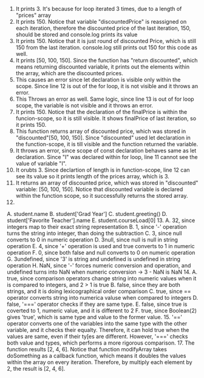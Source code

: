 1. It prints 3. It's because for loop iterated 3 times, due to a length of "prices" array
2. It prints 150. Notice that variable "discountedPrice" is reassigned on each iteration, therefore the discounted price of the last iteration, 150, should be stored and console.log prints its value
3. It prints 150. Notice that it is just round of discounted Price, which is still 150 from the last iteration. console.log still prints out 150 for this code as well.
4. It prints [50, 100, 150]. Since the function has "return discounted", which means returning discounted variable, it prints out the elements within the array, which are the discounted prices.
5. This causes an error since let declaration is visible only within the scope. Since line 12 is out of the for loop, it is not visible and it throws an error.
6. This Throws an error as well. Same logic, since line 13 is out of for loop scope, the variable is not visible and it throws an error.
7. It prints 150. Notice that the declaration of the finalPrice is within the funcion-scope, so it is still visible. It shows finalPrice of last iteration, so it prints 150.
8. This function returns array of discounted price, which was stored in "discounted"[50, 100, 150]. Since "discounted" used let declaration in the function-scope, it is till visible and the function returned the variable.
9. It throws an error, since scope of const declaration behaves same as let declaration. Since "I" was declared within for loop, line 11 cannot see the value of variable "I".
10. It orubts 3. Since declartion of length is in function-scope, line 12 can see its value so it prints length of the prices array, which is 3.
11. It returns an array of discounted price, which was stored in "discounted" variable: [50, 100, 150]. Notice that discounted variable is declared within the function scope, so it successfully returns the stored array.
12. 
 A. student.name
 B. student['Grad Year']
 C. student.greeting()
 D. student['Favorite Teacher'].name
 E. student.courseLoad[0]
13.
 A. 32, since integers map to their exact string representation
 B. 1, since '-' operation turns the string into integer, than doing the subtraction
 C. 3, since null converts to 0 in numeric operation
 D. 3null, since null is null in string operation
 E. 4, since '+' operation is used and true converts to 1 in numeric operation
 F. 0, since both false and null converts to 0 on numeric operation
 G. 3undefined, since '3' is string and undefined is undefined in string operation
 H. NaN, since '-' forces numeric conversion and operation, and undefined turns into NaN when numeric conversion -> 3 - NaN is NaN
14. 
 A. true, since comparison operators change string into numeric values when it is compared to integers, and 2 > 1 is true
 B. false, since they are both strings, and it is doing lexicographical order comparison
 C. true, since == operator converts string into numerica valuse when compared to integers
 D. false, '===' operator checks if they are same type.
 E. false, since true is coverted to 1, numeric value, and it is different to 2
 F. true, since Boolean(2) gives 'true', which is same type and value to the former value.
15. '==' operator converts one of the variables into the same type with the other variable, and it checks their equalty. Therefore, it can hold true when the values are same, even if their ty[es are different. However, '===' checks both value and types, which performs a more rigorous comparison.
17. The function results [2, 4, 6]. Notice that function modifyArray takes doSomething as a callback function, which means it doubles the values within the array on every iteration. Therefore, by multiply each element by 2, the result is [2, 4, 6].
